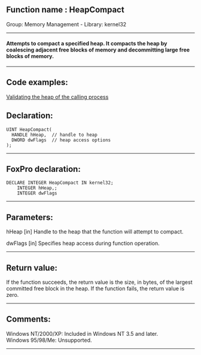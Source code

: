 
## Function name : HeapCompact
Group: Memory Management - Library: kernel32    
***  


#### Attempts to compact a specified heap. It compacts the heap by coalescing adjacent free blocks of memory and decommitting large free blocks of memory.
***  


## Code examples:
[Validating the heap of the calling process](../../samples/sample_200.md)  

## Declaration:
```foxpro  
UINT HeapCompact(
  HANDLE hHeap,  // handle to heap
  DWORD dwFlags  // heap access options
);  
```  
***  


## FoxPro declaration:
```foxpro  
DECLARE INTEGER HeapCompact IN kernel32;
	INTEGER hHeap,;
	INTEGER dwFlags  
```  
***  


## Parameters:
hHeap 
[in] Handle to the heap that the function will attempt to compact. 

dwFlags 
[in] Specifies heap access during function operation.   
***  


## Return value:
If the function succeeds, the return value is the size, in bytes, of the largest committed free block in the heap. If the function fails, the return value is zero. 
  
***  


## Comments:
Windows NT/2000/XP: Included in Windows NT 3.5 and later.  
Windows 95/98/Me: Unsupported.  
  
***  

